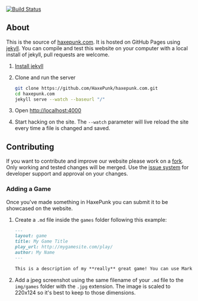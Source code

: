 [![Build Status](https://img.shields.io/travis/HaxePunk/haxepunk.com/gh-pages.svg?style=flat)](https://travis-ci.org/HaxePunk/haxepunk.com)

## About

This is the source of [haxepunk.com](http://haxepunk.com). It is hosted on GitHub Pages using [jekyll](http://jekyllrb.com/). You can compile and test this website on your computer with a local install of jekyll, pull requests are welcome.

1. [Install jekyll](http://jekyllrb.com/docs/installation/)

2. Clone and run the server

	```bash
	git clone https://github.com/HaxePunk/haxepunk.com.git
	cd haxepunk.com
	jekyll serve --watch --baseurl "/"
	```

3. Open [http://localhost:4000](http://localhost:4000)

4. Start hacking on the site. The `--watch` parameter will live reload the site every time a file is changed and saved.

## Contributing

If you want to contribute and improve our website please work on a [fork](https://github.com/HaxePunk/haxepunk.com/fork). Only working and tested changes will be merged. Use the [issue system](https://github.com/HaxePunk/haxepunk.com/issues) for developer support and approval on your changes.

### Adding a Game

Once you've made something in HaxePunk you can submit it to be showcased on the website.

1. Create a `.md` file inside the `games` folder following this example:

	```markdown
	---
	layout: game
	title: My Game Title
	play_url: http://mygamesite.com/play/
	author: My Name
	---

	This is a description of my **really** great game! You can use Markdown to format the description.
	```

2. Add a jpeg screenshot using the same filename of your `.md` file to the `img/games` folder with the `.jpg` extension. The image is scaled to 220x124 so it's best to keep to those dimensions.

